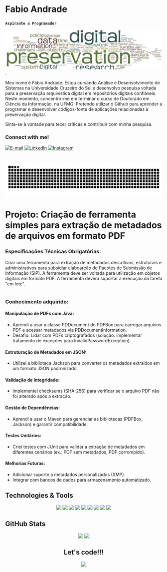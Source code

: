 # Fabio Andrade

**`Aspirante a Programador`**

 ![Image Alt](https://github.com/Lopesbh01/Fabio/blob/cb4ef0c2c84f82cfc3536bcf0a5b29921b88372a/1677790891424.jpg).


Meu nome é Fábio Andrade. Estou cursando Análise e Desenvolvimento de Sistemas na Universidade Cruzeiro do Sul e desenvolvo pesquisa voltada para a preservação arquivística digital em repositórios digitais confiáveis. Neste momento, concentro-me em terminar o curso de Doutorado em Ciência da Informação, na UFMG. Pretendo utilizar o Github para aprender a programar e desenvolver códigos-fonte de aplicações relacionadas à preservação digital. 

Sinta-se à vontade para tecer críticas e contribuir com minha pesquisa.

<img align="right" alt="" height="190px" src="./src/study.gif">

<h3 align="left">Connect with me!</h3>

[![E-mail](https://img.shields.io/badge/-Email-000?style=for-the-badge&logo=microsoft-outlook&logoColor=FF00F6&color:FFF)](mailto:arquivistaufmg@hotmail.com)
[![LinkedIn](https://img.shields.io/badge/-LinkedIn-000?style=for-the-badge&logo=linkedin&logoColor=FF00F6&color:FFF)](https://www.linkedin.com/in/fábio-andrade-343233252)
[![Instagram](https://img.shields.io/badge/-Instagram-000?style=for-the-badge&logo=instagram&logoColor=FF00F6&color:FFF)](https://www.instagram.com/lopesfabio2520/)

#

<picture align="center">
  <source media="(prefers-color-scheme: dark)" srcset="https://raw.githubusercontent.com/Lopesbh01/Fabio/output/github-contribution-grid-snake-dark.svg">
  <source media="(prefers-color-scheme: light)" srcset="https://raw.githubusercontent.com/Lopesbh01/Fabio/output/github-contribution-grid-snake-dark.svg">
  <img align="center" alt="github contribution grid snake animation" src="https://raw.githubusercontent.com/Lopesbh01/Fabio/output/github-contribution-grid-snake.svg">
</picture>

#

# Projeto: Criação de ferramenta simples para extração de metadados de arquivos em formato PDF

### Especificações Técnicas Obrigatórias:
Criar uma ferramenta para extração de metadados descritivos, estruturais e administrativos para subsidiar elaboarção de Pacotes de Submissão de Informação (SIP). A ferramenta deve ser voltada para utilização em objetos digitais em formato PDF. A ferramenta deverá suportar a execução da tarefa "em lote".
 
#

### Conhecimento adquirido:

#### Manipulação de PDFs com Java:
- Aprendi a usar a classe PDDocument do PDFBox para carregar arquivos PDF e acessar metadados via PDDocumentInformation.
- Desafio: Lidar com PDFs criptografados (solução: implementar tratamento de exceções para InvalidPasswordException).

#### Estruturação de Metadados em JSON:
- Utilizei a biblioteca Jackson para converter os metadados extraídos em um formato JSON padronizado.

#### Validação de Integridade:
- Implementei checksums (SHA-256) para verificar se o arquivo PDF não foi alterado após a extração.

#### Gestão de Dependências:
- Aprendi a usar o Maven para gerenciar as bibliotecas (PDFBox, Jackson) e garantir compatibilidade.

#### Testes Unitários:
- Criei testes com JUnit para validar a extração de metadados em diferentes cenários (ex.: PDF sem metadados, PDF corrompido).

#### Melhorias Futuras:
  - Adicionar suporte a metadados personalizados (XMP).
  - Integrar com bancos de dados para armazenamento automatizado.
 
<div>

## Technologies & Tools

<p align="center">
  
 <img src="https://img.shields.io/badge/-JAVA-CB3837?style=flat-square&logo=java&logoColor=white" height="25"/>
 <img src="https://img.shields.io/badge/-.NET-181717?style=flat-square&logo=dotnet" height="25"/>
 <img src="https://img.shields.io/badge/-javascript-%23F7DF1E?style=flat-square&logo=javascript&logoColor=black" height="25"/>
 <img src="https://img.shields.io/badge/typescript%20-%23007ACC.svg?&style=for-the-badge&logo=typescript&logoColor=white" height="25"/> 
 <img src="https://img.shields.io/badge/react%20-%2320232a.svg?&style=for-the-badge&logo=react&logoColor=%2361DAFB" height="25"/>
 <img src="https://img.shields.io/badge/bootstrap%20-%23563D7C.svg?&style=for-the-badge&logo=bootstrap&logoColor=white" height="25"/>
 <img src="https://img.shields.io/badge/-npm-CB3837?style=flat-square&logo=npm" height="25"/>
 <img src="https://img.shields.io/badge/-GitHub-181717?style=flat-square&logo=github" height="25"/>
 <img src="https://img.shields.io/badge/-Blazor-4B088A?style=flat-square&logo=blazor" height="25"/>


</p>

## GitHub Stats

<p align = "center">
  <img src = "https://github-readme-stats.vercel.app/api?username=Fabio&show_icons=true&theme=tokyonight&line_height=27">
  <img src = "https://github-readme-stats.vercel.app/api/top-langs/?username=Fabio&hide=css,html&theme=tokyonight">
</p>


<div align="center">
<h2>Let's code!!!</h2>
<img src="https://media.giphy.com/media/LmNwrBhejkK9EFP504/giphy.gif" width="400px" />
</div>



